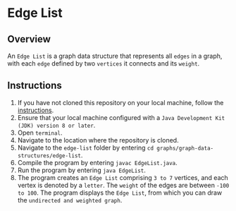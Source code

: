 # Edge List

## Overview
An `Edge List` is a graph data structure that represents all `edges` in a graph, with each `edge` defined by two `vertices` it connects and its `weight`.

## Instructions
1. If you have not cloned this repository on your local machine, follow the [instructions](https://github.com/shumarb/learning#how-to-use-this-repository).
2. Ensure that your local machine configured with a `Java Development Kit (JDK) version 8 or later`.
3. Open `terminal`.
4. Navigate to the location where the repository is cloned.
5. Navigate to the `edge-list` folder by entering `cd graphs/graph-data-structures/edge-list`.
6. Compile the program by entering `javac EdgeList.java`.
7. Run the program by entering `java EdgeList`.
8. The program creates an `Edge List` comprising `3 to 7` vertices, and each vertex is denoted by a `letter`. The `weight` of the edges are between `-100 to 100`. The program displays the `Edge List`, from which you can draw the `undirected and weighted graph`.

